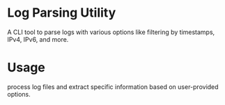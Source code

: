 # Log Parsing Utility
A CLI tool to parse logs with various options like filtering by timestamps, IPv4, IPv6, and more.

# Usage
process log files and extract specific information based on user-provided options.
